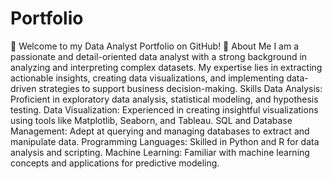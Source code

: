# Portfolio
🚀 Welcome to my Data Analyst Portfolio on GitHub! 🚀  About Me I am a passionate and detail-oriented data analyst with a strong background in analyzing and interpreting complex datasets. My expertise lies in extracting actionable insights, creating data visualizations, and implementing data-driven strategies to support business decision-making. 
Skills
Data Analysis: Proficient in exploratory data analysis, statistical modeling, and hypothesis testing.
Data Visualization: Experienced in creating insightful visualizations using tools like Matplotlib, Seaborn, and Tableau.
SQL and Database Management: Adept at querying and managing databases to extract and manipulate data.
Programming Languages: Skilled in Python and R for data analysis and scripting.
Machine Learning: Familiar with machine learning concepts and applications for predictive modeling.
